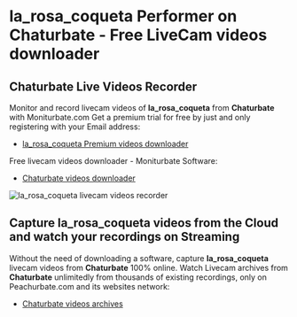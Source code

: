 # la_rosa_coqueta Performer on Chaturbate - Free LiveCam videos downloader

## Chaturbate Live Videos Recorder

Monitor and record livecam videos of **la_rosa_coqueta** from **Chaturbate** with Moniturbate.com
Get a premium trial for free by just and only registering with your Email address:
* [la_rosa_coqueta Premium videos downloader](https://moniturbate.com/request-demo-licence-key.html)

Free livecam videos downloader - Moniturbate Software:
* [Chaturbate videos downloader](https://moniturbate.com/moniturbate-download-software.html)

![la_rosa_coqueta livecam videos recorder](https://peachurnet.com/templates/moniturbate-software.png)


## Capture la_rosa_coqueta videos from the Cloud and watch your recordings on Streaming

Without the need of downloading a software, capture **la_rosa_coqueta** livecam videos from **Chaturbate** 100% online.
Watch Livecam archives from **Chaturbate** unlimitedly from thousands of existing recordings, only on Peachurbate.com and its websites network:
* [Chaturbate videos archives](https://peachurnet.com/)
